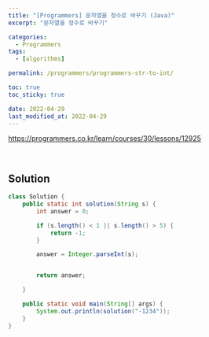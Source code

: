 ```yaml
---
title: "[Programmers] 문자열을 정수로 바꾸기 (Java)"
excerpt: "문자열을 정수로 바꾸기"

categories:
  - Programmers
tags:
  - [algorithms]

permalink: /programmers/programmers-str-to-int/

toc: true
toc_sticky: true

date: 2022-04-29
last_modified_at: 2022-04-29
---
```


<https://programmers.co.kr/learn/courses/30/lessons/12925>

<br>


## Solution

```java
class Solution {
    public static int solution(String s) {
        int answer = 0;

        if (s.length() < 1 || s.length() > 5) {
            return -1;
        }

        answer = Integer.parseInt(s);


        return answer;

    }

    public static void main(String[] args) {
        System.out.println(solution("-1234"));
    }
}
```
<!-- 
<br>

## Another Solution

```java

``` 
-->
